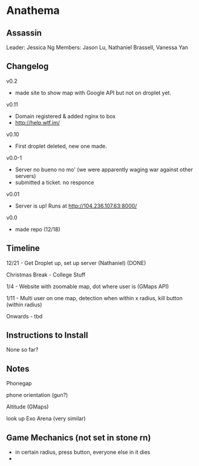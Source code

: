 Anathema
========
Assassin
--------

Leader: Jessica Ng
Members: Jason Lu, Nathaniel Brassell, Vanessa Yan

Changelog
---------

v0.2
* made site to show map with Google API but not on droplet yet. 

v0.11
* Domain registered & added nginx to box
* http://help.wtf.im/

v0.10
* First droplet deleted, new one made.

v0.0-1
* Server no bueno no mo' (we were apparently waging war against other servers)
* submitted a ticket. no responce

v0.01
* Server is up! Runs at http://104.236.107.63:8000/

v0.0
* made repo (12/18)
 

Timeline
--------
12/21 - Get Droplet up, set up server (Nathaniel) (DONE)

Christmas Break - College Stuff

1/4 - Website with zoomable map, dot where user is (GMaps API)

1/11 - Multi user on one map, detection when within x radius, kill button (within radius)

Onwards - tbd

Instructions to Install
-----------------------
None so far?

Notes
-----
Phonegap

phone orientation (gun?)

Altitude (GMaps)

look up Exo Arena (very similar)

Game Mechanics (not set in stone rn)
------------------------------------
* in certain radius, press button, everyone else in it dies
* 
